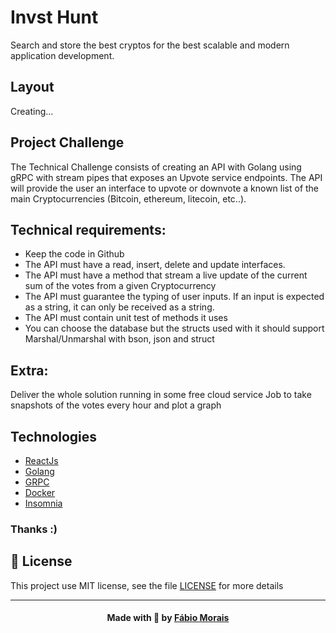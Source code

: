 # Invst Hunt

 Search and store the best cryptos for the best scalable and modern application development.
 
 ## Layout

Creating...
<!-- ![Stack Hunt](https://github.com/famorai/stack-hunt/blob/master/Gif%20Readme-1.gif) ![Stack Hunt](https://github.com/famorai/stack-hunt/blob/master/Gif%20Readme.gif) -->

## Project Challenge
  
  The Technical Challenge consists of creating an API with Golang using gRPC with stream pipes that exposes an Upvote service endpoints. The API will provide the user an interface to upvote or downvote a known list of the main Cryptocurrencies (Bitcoin, ethereum, litecoin, etc..).

## Technical requirements:

* Keep the code in Github
* The API must have a read, insert, delete and update interfaces.
* The API must have a method that stream a live update of the current sum of the votes   from a given Cryptocurrency
* The API must guarantee the typing of user inputs. If an input is expected as a string, it can only be received as a string.
* The API must contain unit test of methods it uses
* You can choose the database but the structs used with it should support Marshal/Unmarshal with bson, json and struct

## Extra:

Deliver the whole solution running in some free cloud service
Job to take snapshots of the votes every hour and plot a graph
      
## Technologies

   * [ReactJs](https://reactjs.org/)
   * [Golang](https://golang.org/)
   * [GRPC](https://grpc.io/)
   * [Docker](https://www.docker.com/)
   * [Insomnia](https://insomnia.rest)
   <!-- * [NodeJs](https://nodejs.org/en/)
   * [Axios](https://github.com/axios/axios)
   * [Mongo Db](https://www.mongodb.com/) -->
   

 ### Thanks :)

## :memo: License

This project use MIT license, see the file [LICENSE](.github/LICENSE.md) for more details

---

<h4 align="center">
    Made with 💜 by <a href="https://www.linkedin.com/in/f%C3%A1bio-morais-b34a2729/" target="_blank">Fábio Morais</a>
</h4>



